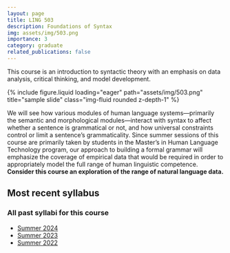 ```yaml
---
layout: page
title: LING 503
description: Foundations of Syntax
img: assets/img/503.png
importance: 3
category: graduate
related_publications: false
---
```


This course is an introduction to syntactic theory with an emphasis on data analysis, critical thinking, and model development.

<div class="row justify-content-sm-center">
    <div class="col-sm mt-3 mt-md-0">
        {% include figure.liquid loading="eager" path="assets/img/503.png" title="sample slide" class="img-fluid rounded z-depth-1" %}
    </div>
</div>

We will see how various modules of human language systems—primarily the semantic and
morphological modules—interact with syntax to affect whether a sentence is grammatical
or not, and how universal constraints control or limit a sentence’s grammaticality. Since
summer sessions of this course are primarily taken by students in the Master’s in Human
Language Technology program, our approach to building a formal grammar will emphasize
the coverage of empirical data that would be required in order to appropriately model the
full range of human linguistic competence. **Consider this course an exploration of the
range of natural language data.**

## Most recent syllabus

<div class="row justify-content-sm-center">
  <div class="col-sm mt-3 mt-md-0">
    <object data="../assets/pdf/LING503-2024Sum-Jackson.pdf" type='application/pdf' width="100%" height="800">
    </object>
  </div>
</div>

### All past syllabi for this course

- [Summer 2024](../assets/pdf/LING503-2024Sum-Jackson.pdf)
- [Summer 2023](../assets/pdf/LING503-2023Sum-Jackson.pdf)
- [Summer 2022](../assets/pdf/LING503-2022Sum-Jackson.pdf)
